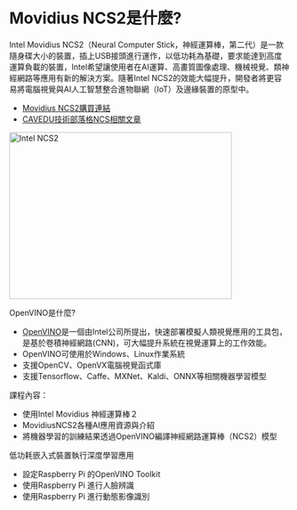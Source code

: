 Movidius NCS2是什麼?
===

Intel Movidius NCS2（Neural Computer Stick，神經運算棒，第二代）是一款隨身碟大小的裝置，插上USB接頭進行運作，以低功耗為基礎，要求能達到高度運算負載的裝置，Intel希望讓使用者在AI運算、高畫質圖像處理、機械視覺、類神經網路等應用有新的解決方案。隨著Intel NCS2的效能大幅提升，開發者將更容易將電腦視覺與AI人工智慧整合進物聯網（IoT）及邊緣裝置的原型中。

+ [Movidius NCS2購買連結](https://www.robotkingdom.com.tw/product/intel-movidius-ncs_2/)
+ [CAVEDU技術部落格NCS相關文章](http://blog.cavedu.com/?s=openvino)

<img src="https://www.robotkingdom.com.tw/wp-content/uploads/2018/03/IMG_4834.jpg" alt="Intel NCS2" title="Intel NCS2" width="400" height="300" />

OpenVINO是什麼?
+ [OpenVINO](https://software.intel.com/en-us/openvino-toolkit)是一個由Intel公司所提出，快速部署模擬人類視覺應用的工具包，是基於卷積神經網路(CNN)，可大幅提升系統在視覺運算上的工作效能。
+ OpenVINO可使用於Windows、Linux作業系統
+ 支援OpenCV、OpenVX電腦視覺函式庫
+ 支援Tensorflow、Caffe、MXNet、Kaldi、ONNX等相關機器學習模型

課程內容：
+ 使用Intel Movidius 神經運算棒２
+ MovidiusNCS2各種AI應用資源與介紹
+ 將機器學習的訓練結果透過OpenVINO編譯神經網路運算棒（NCS2）模型

低功耗嵌入式裝置執行深度學習應用
+ 設定Raspberry Pi 的OpenVINO Toolkit
+ 使用Raspberry Pi 進行人臉辨識
+ 使用Raspberry Pi 進行動態影像識別
